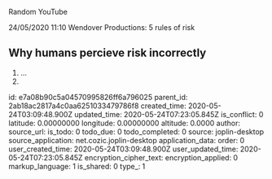 Random YouTube

24/05/2020 11:10 Wendover Productions: 5 rules of risk 

## Why humans percieve risk incorrectly
1. ...
2. 

id: e7a08b90c5a04570995826ff6a796025
parent_id: 2ab18ac2817a4c0aa6251033479786f8
created_time: 2020-05-24T03:09:48.900Z
updated_time: 2020-05-24T07:23:05.845Z
is_conflict: 0
latitude: 0.00000000
longitude: 0.00000000
altitude: 0.0000
author: 
source_url: 
is_todo: 0
todo_due: 0
todo_completed: 0
source: joplin-desktop
source_application: net.cozic.joplin-desktop
application_data: 
order: 0
user_created_time: 2020-05-24T03:09:48.900Z
user_updated_time: 2020-05-24T07:23:05.845Z
encryption_cipher_text: 
encryption_applied: 0
markup_language: 1
is_shared: 0
type_: 1
